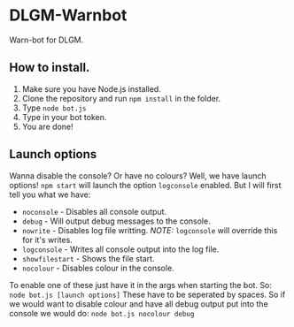# DLGM-Warnbot
Warn-bot for DLGM.

## How to install.
1. Make sure you have Node.js installed.
2. Clone the repository and run `npm install` in the folder.
3. Type `node bot.js`
4. Type in your bot token.
5. You are done!

## Launch options
Wanna disable the console? Or have no colours? Well, we have launch options!
`npm start` will launch the option `logconsole` enabled. But I will first tell you what we have:
- `noconsole` - Disables all console output.
- `debug` - Will output debug messages to the console.
- `nowrite` - Disables log file writting. *NOTE:* `logconsole` will override this for it's writes.
- `logconsole` - Writes all console output into the log file.
- `showfilestart` - Shows the file start.
- `nocolour` - Disables colour in the console.

To enable one of these just have it in the args when starting the bot. So:
`node bot.js [launch options]`
These have to be seperated by spaces. So if we would want to disable colour and have all debug output put into the console we would do:
`node bot.js nocolour debug`